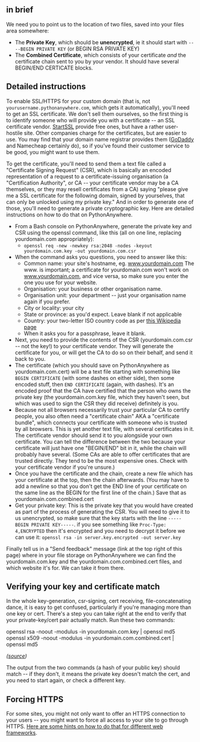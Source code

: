 
<!--
.. title: Using SSL on your own domain
.. slug: SSLOwnDomains
.. date: 2015-05-13 14:35:28 UTC+01:00
.. tags:
.. category:
.. link:
.. description:
.. type: text
-->




## in brief


We need you to point us to the location of two files, saved into your files area somewhere:

  * The **Private Key**, which should be **unencrypted**, ie it should start with `----BEGIN PRIVATE KEY` (or BEGIN RSA PRIVATE KEY)
  * The **Combined Certificate**, which consists of your certificate *and* the certificate chain sent to you by your vendor. It should have several BEGIN/END CERTICATE blocks.


## Detailed instructions


To enable SSL/HTTPS for your custom domain (that is, not `yourusername.pythonanywhere.com`, which gets it automatically), you'll need to get an SSL certificate. We don't sell them ourselves, so the first thing is to identify someone who will provide you with a certificate -- an SSL certificate vendor. [StartSSL](//www.startssl.com/?app=1) provide free ones, but have a rather user-hostile site. Other companies charge for the certificates, but are easier to use. You may find that your domain name registrar provides them ([GoDaddy](//www.godaddy.com/) and Namecheap certainly do), so if you've found their customer service to be good, you might want to use them.

To get the certificate, you'll need to send them a text file called a "Certificate Signing Request" (CSR), which is basically an encoded representation of a request to a certificate-issuing organisation (a "Certification Authority", or CA -- your certificate vendor may be a CA themselves, or they may resell certificates from a CA) saying "please give me a SSL certificate for the following domain, signed by yourselves, that can only be unlocked using my private key." And in order to generate one of those, you'll need to generate a private cryptographic key. Here are detailed instructions on how to do that on PythonAnywhere.

  * From a Bash console on PythonAnywhere, generate the private key and CSR using the openssl command, like this (all on one line, replacing yourdomain.com appropriately):
    * `openssl req -new -newkey rsa:2048 -nodes -keyout yourdomain.com.key -out yourdomain.com.csr`
  * When the command asks you questions, you need to answer like this:
    * Common name: your site's hostname, eg. www.yourdomain.com The www. is important; a certificate for yourdomain.com won't work on www.yourdomain.com, and vice versa, so make sure you enter the one you use for your website.
    * Organisation: your business or other organisation name.
    * Organisation unit: your department -- just your organisation name again if you prefer.
    * City or locality: your city
    * State or province: as you'd expect. Leave blank if not applicable
    * Country: your two-letter ISO country code as per [this Wikipedia page](//en.wikipedia.org/wiki/ISO_3166-1#Officially_assigned_code_elements)
    * When it asks you for a passphrase, leave it blank.
  * Next, you need to provide the contents of the CSR (yourdomain.com.csr -- not the key!) to your certificate vendor. They will generate the certificate for you, or will get the CA to do so on their behalf, and send it back to you.
  * The certificate (which you should save on PythonAnywhere as yourdomain.com.cert) will be a text file starting with something like `BEGIN CERTIFICATE` (with some dashes on either side), then some encoded stuff, then `END CERTIFICATE` (again, with dashes). It's an encoded proof that the CA have certified that the person who owns the private key (the yourdomain.com.key file, which they haven't seen, but which was used to sign the CSR they did receive) definitely is you.
  * Because not all browsers necessarily trust your particular CA to certify people, you also often need a "certificate chain" AKA a "certificate bundle", which connects your certificate with someone who is trusted by all browsers. This is yet another text file, with several certificates in it. The certificate vendor should send it to you alongside your own certificate. You can tell the difference between the two because your certificate will just have one "BEGIN/END" bit in it, while the chain will probably have several. (Some CAs are able to offer certificates that are trusted directly. They tend to be the most expensive ones. Check with your certificate vendor if you're unsure.)
  * Once you have the certificate and the chain, create a new file which has your certificate at the top, then the chain afterwards. (You may have to add a newline so that you don't get the END line of your certificate on the same line as the BEGIN for the first line of the chain.) Save that as yourdomain.com.combined.cert
  * Get your private key: This is the private key that you would have created as part of the process of generating the CSR. You will need to give it to us unencrypted, so make sure that the key starts with the line `-----BEGIN PRIVATE KEY-----`. if you see something like `Proc-Type: 4,ENCRYPTED` then it's encrypted and you need to decrypt it before we can use it: `openssl rsa -in server.key.encrypted -out server.key`

Finally tell us in a "Send feedback" message (link at the top right of this page) where in your file storage on PythonAnywhere we can find the yourdomain.com.key and the yourdomain.com.combined.cert files, and which website it's for. We can take it from there.


## Verifying your key and certificate match

In the whole key-generation, csr-signing, cert receiving, file-concatenating dance, it is easy to get confused, particularly if you're managing more than one key or cert.  There's a step you can take right at the end to verify that your private-key/cert pair actually match.  Run these two commands:

openssl rsa -noout -modulus -in yourdomain.com.key | openssl md5
openssl x509 -noout -modulus -in yourdomain.com.combined.cert | openssl md5

*([source](https://kb.wisc.edu/middleware/page.php?id=4064))*

The output from the two commands (a hash of your public key) should match -- if they don't, it means the private key doesn't match the cert, and you need to start again, or check a different key.




## Forcing HTTPS


For some sites, you might not only want to offer an HTTPS connection to your users -- you might want to force all access to your site to go through HTTPS. [Here are some hints on how to do that for different web frameworks](/pages/ForcingHTTPS).
